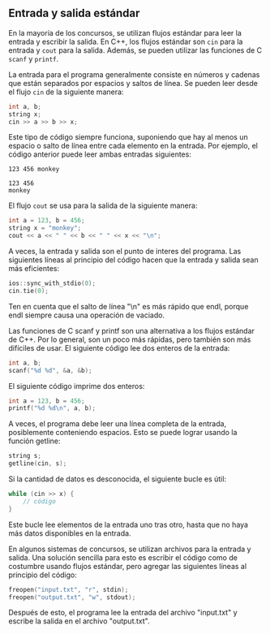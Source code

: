 ## Entrada y salida estándar

En la mayoría de los concursos, se utilizan flujos estándar para leer la entrada y escribir la salida. En C++, los flujos estándar son `cin` para la entrada y `cout` para la salida. Además, se pueden utilizar las funciones de C `scanf` y `printf`.

La entrada para el programa generalmente consiste en números y cadenas que están separados por espacios y saltos de línea. Se pueden leer desde el flujo `cin` de la siguiente manera:

```cpp
int a, b;
string x;
cin >> a >> b >> x;
```

Este tipo de código siempre funciona, suponiendo que hay al menos un espacio o salto de línea entre cada elemento en la entrada. Por ejemplo, el código anterior puede leer ambas entradas siguientes:

```code
123 456 monkey
```

```code
123 456 
monkey
```

El flujo `cout` se usa para la salida de la siguiente manera:

```cpp
int a = 123, b = 456;
string x = "monkey";
cout << a << " " << b << " " << x << "\n";
```
A veces, la entrada y salida son el punto de interes del programa. Las siguientes líneas al principio del código hacen que la entrada y salida sean más eficientes:

```cpp
ios::sync_with_stdio(0);
cin.tie(0);
```
Ten en cuenta que el salto de línea "\n" es más rápido que endl, porque endl siempre causa una operación de vaciado.

Las funciones de C scanf y printf son una alternativa a los flujos estándar de C++. Por lo general, son un poco más rápidas, pero también son más difíciles de usar. El siguiente código lee dos enteros de la entrada:

```cpp
int a, b;
scanf("%d %d", &a, &b);
```

El siguiente código imprime dos enteros:

```cpp
int a = 123, b = 456;
printf("%d %d\n", a, b);
```

A veces, el programa debe leer una línea completa de la entrada, posiblemente conteniendo espacios. Esto se puede lograr usando la función getline:

```cpp
string s;
getline(cin, s);
```
Si la cantidad de datos es desconocida, el siguiente bucle es útil:

```cpp
while (cin >> x) {
    // código
}
```
Este bucle lee elementos de la entrada uno tras otro, hasta que no haya más datos disponibles en la entrada.

En algunos sistemas de concursos, se utilizan archivos para la entrada y salida. Una solución sencilla para esto es escribir el código como de costumbre usando flujos estándar, pero agregar las siguientes líneas al principio del código:

```cpp
freopen("input.txt", "r", stdin);
freopen("output.txt", "w", stdout);
```

Después de esto, el programa lee la entrada del archivo "input.txt" y escribe la salida en el archivo "output.txt".